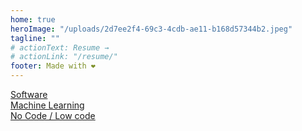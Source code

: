 ```yaml
---
home: true
heroImage: "/uploads/2d7ee2f4-69c3-4cdb-ae11-b168d57344b2.jpeg"
tagline: ""
# actionText: Resume →
# actionLink: "/resume/"
footer: Made with ❤️
---
```


<div class="features">
    <div class="feature">
        <a href="/software/">Software</a>
    </div>
    <div class="feature">
        <a href="/machine-learning/">Machine Learning</a>
    </div>
    <div class="feature">
        <a href="/nocode/">No Code / Low code</a>
    </div>    
</div>